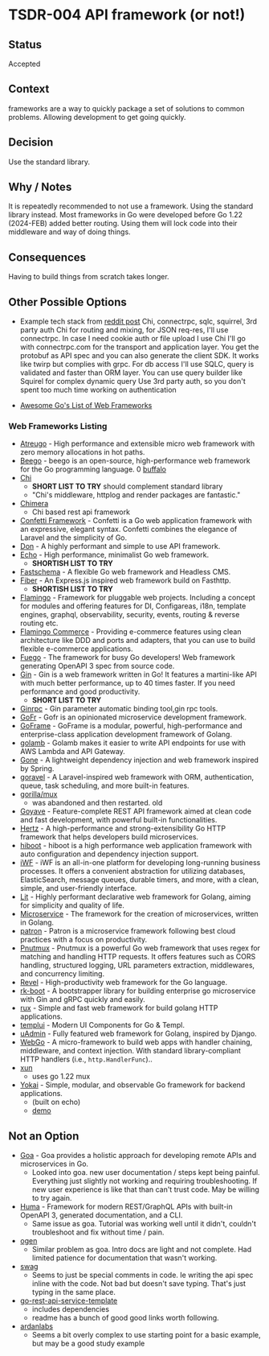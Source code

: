 # TSDR-004 API framework (or not!)

## Status

Accepted

## Context

frameworks are a way to quickly package a set of solutions to common problems.
Allowing development to get going quickly.

## Decision

Use the standard library.

## Why / Notes

It is repeatedly recommended to not use a framework. Using the standard library
instead. Most frameworks in Go were developed before Go 1.22 (2024-FEB) added
better routing. Using them will lock code into their middleware and way of doing
things.

## Consequences

Having to build things from scratch takes longer.

## Other Possible Options

- Example tech stack from [reddit post](https://www.reddit.com/r/golang/comments/15y5wiq/lets_say_you_want_to_build_a_go_rest_api_should/) Chi, connectrpc, sqlc, squirrel, 3rd party auth
Chi for routing and mixing, for JSON req-res, I'll use connectrpc. In case I need cookie auth or file upload I use Chi I'll go with connectrpc.com for the transport and application layer. You get the protobuf as API spec and you can also generate the client SDK. It works like twirp but complies with grpc. For db access I'll use SQLC, query is validated and faster than ORM layer. You can use query builder like Squirel for complex dynamic query Use 3rd party auth, so you don't spent too much time working on authentication

- [Awesome Go's List of Web Frameworks](https://github.com/avelino/awesome-go?tab=readme-ov-file#web-frameworks)

### Web Frameworks Listing

- [Atreugo](https://github.com/savsgio/atreugo) - High performance and extensible micro web framework with zero memory allocations in hot paths.
- [Beego](https://github.com/beego/beego) - beego is an open-source, high-performance web framework for the Go programming language.
0 [buffalo](https://gobuffalo.io/)
- [Chi]()
  - **SHORT LIST TO TRY** should complement standard library
  - "Chi's middleware, httplog and render packages are fantastic."
- [Chimera](https://github.com/matt1484/chimera)
  - Chi based rest api framework
- [Confetti Framework](https://confetti-framework.github.io/docs/) - Confetti is a Go web application framework with an expressive, elegant syntax. Confetti combines the elegance of Laravel and the simplicity of Go.
- [Don](https://github.com/abemedia/go-don) - A highly performant and simple to use API framework.
- [Echo](https://github.com/labstack/echo) - High performance, minimalist Go web framework.
  - **SHORTISH LIST TO TRY**
- [Fastschema](https://github.com/fastschema/fastschema) - A flexible Go web framework and Headless CMS.
- [Fiber](https://github.com/gofiber/fiber) - An Express.js inspired web framework build on Fasthttp.
  - **SHORTISH LIST TO TRY**
- [Flamingo](https://github.com/i-love-flamingo/flamingo) - Framework for pluggable web projects. Including a concept for modules and offering features for DI, Configareas, i18n, template engines, graphql, observability, security, events, routing & reverse routing etc.
- [Flamingo Commerce](https://github.com/i-love-flamingo/flamingo-commerce) - Providing e-commerce features using clean architecture like DDD and ports and adapters, that you can use to build flexible e-commerce applications.
- [Fuego](https://github.com/go-fuego/fuego) - The framework for busy Go developers! Web framework generating OpenAPI 3 spec from source code.
- [Gin](https://github.com/gin-gonic/gin) - Gin is a web framework written in Go! It features a martini-like API with much better performance, up to 40 times faster. If you need performance and good productivity.
  - **SHORT LIST TO TRY**
- [Ginrpc](https://github.com/xxjwxc/ginrpc) - Gin parameter automatic binding tool,gin rpc tools.
- [GoFr](https://github.com/gofr-dev/gofr) - Gofr is an opinionated microservice development framework.
- [GoFrame](https://github.com/gogf/gf) - GoFrame is a modular, powerful, high-performance and enterprise-class application development framework of Golang.
- [golamb](https://github.com/twharmon/golamb) - Golamb makes it easier to write API endpoints for use with AWS Lambda and API Gateway.
- [Gone](https://github.com/gone-io/gone) - A lightweight dependency injection and web framework inspired by Spring.
- [goravel](https://github.com/goravel/goravel) - A Laravel-inspired web framework with ORM, authentication, queue, task scheduling, and more built-in features.
- [gorilla/mux]()
  - was abandoned and then restarted. old
- [Goyave](https://github.com/go-goyave/goyave) - Feature-complete REST API framework aimed at clean code and fast development, with powerful built-in functionalities.
- [Hertz](https://github.com/cloudwego/hertz) - A high-performance and strong-extensibility Go HTTP framework that helps developers build microservices.
- [hiboot](https://github.com/hidevopsio/hiboot) - hiboot is a high performance web application framework with auto configuration and dependency injection support.
- [iWF](https://github.com/indeedeng/iwf) - iWF is an all-in-one platform for developing long-running business processes. It offers a convenient abstraction for utilizing databases, ElasticSearch, message queues, durable timers, and more, with a clean, simple, and user-friendly interface.
- [Lit](https://github.com/jvcoutinho/lit) - Highly performant declarative web framework for Golang, aiming for simplicity and quality of life.
- [Microservice](https://github.com/claygod/microservice) - The framework for the creation of microservices, written in Golang.
- [patron](https://github.com/beatlabs/patron) - Patron is a microservice framework following best cloud practices with a focus on productivity.
- [Pnutmux](https://gitlab.com/fruitygo/pnutmux) - Pnutmux is a powerful Go web framework that uses regex for matching and handling HTTP requests. It offers features such as CORS handling, structured logging, URL parameters extraction, middlewares, and concurrency limiting.
- [Revel](https://github.com/revel/revel) - High-productivity web framework for the Go language.
- [rk-boot](https://github.com/rookie-ninja/rk-boot) - A bootstrapper library for building enterprise go microservice with Gin and gRPC quickly and easily.
- [rux](https://github.com/gookit/rux) - Simple and fast web framework for build golang HTTP applications.
- [templui](https://github.com/axzilla/templui) - Modern UI Components for Go & Templ.
- [uAdmin](https://github.com/uadmin/uadmin) - Fully featured web framework for Golang, inspired by Django.
- [WebGo](https://github.com/naughtygopher/webgo) - A micro-framework to build web apps with handler chaining, middleware, and context injection. With standard library-compliant HTTP handlers (i.e., `http.HandlerFunc`)..
- [xun](https://github.com/yaitoo/xun)
  - uses go 1.22 mux
- [Yokai](https://github.com/ankorstore/yokai) - Simple, modular, and observable Go framework for backend applications.
  - (built on echo)
  - [demo](https://ankorstore.github.io/yokai/demos/http-application/)

## Not an Option

- [Goa](https://github.com/goadesign/goa) - Goa provides a holistic approach for developing remote APIs and microservices in Go.
  - Looked into goa. new user documentation / steps kept being painful. Everything just slightly not working and requiring troubleshooting. If new user experience is like that than can't trust code. May be willing to try again.
- [Huma](https://github.com/danielgtaylor/huma/) - Framework for modern REST/GraphQL APIs with built-in OpenAPI 3, generated documentation, and a CLI.
  - Same issue as goa. Tutorial was working well until it didn't, couldn't troubleshoot and fix without time / pain.
- [ogen]()
  - Similar problem as goa. Intro docs are light and not complete. Had limited patience for documentation that wasn't working.
- [swag](https://github.com/swaggo/swag)
  - Seems to just be special comments in code. Ie writing the api spec inline with the code. Not bad but doesn't save typing. That's just typing in the same place.
- [go-rest-api-service-template ](https://github.com/p2p-b2b/go-rest-api-service-template)
  - includes dependencies
  - readme has a bunch of good good links worth following.
- [ardanlabs](https://github.com/ardanlabs/service)
  - Seems a bit overly complex to use starting point for a basic example, but may be a good study example
